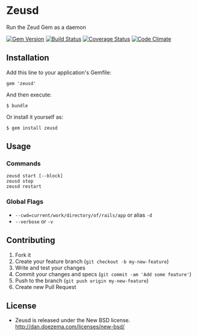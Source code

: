 # Zeusd

Run the Zeud Gem as a daemon

[![Gem Version](https://badge.fury.io/rb/zeusd.png)](http://badge.fury.io/rb/zeusd) [![Build Status](https://travis-ci.org/veloper/zeusd.png?branch=master)](https://travis-ci.org/veloper/zeusd) [![Coverage Status](https://coveralls.io/repos/veloper/zeusd/badge.png)](https://coveralls.io/r/veloper/zeusd) [![Code Climate](https://codeclimate.com/github/veloper/zeusd.png)](https://codeclimate.com/github/veloper/zeusd)


## Installation

Add this line to your application's Gemfile:

    gem 'zeusd'

And then execute:

    $ bundle

Or install it yourself as:

    $ gem install zeusd

## Usage

### Commands

```
zeusd start [--block]
zeusd stop
zeusd restart
```

### Global Flags
* `--cwd=current/work/directory/of/rails/app` or alias `-d`
* `--verbose` or `-v`


## Contributing

1. Fork it
2. Create your feature branch (`git checkout -b my-new-feature`)
3. Write and test your changes
3. Commit your changes and specs (`git commit -am 'Add some feature'`)
4. Push to the branch (`git push origin my-new-feature`)
5. Create new Pull Request

## License

* Zeusd is released under the New BSD license. http://dan.doezema.com/licenses/new-bsd/